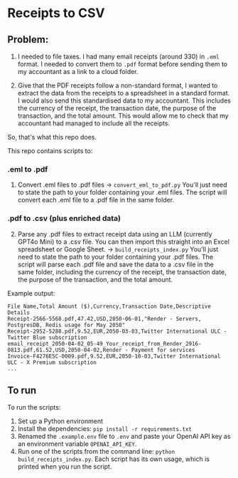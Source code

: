 # Receipts to CSV

## Problem:
1. I needed to file taxes. I had many email receipts (around 330) in `.eml` format. I needed to convert them to `.pdf` format before sending them to my accountant as a link to a cloud folder.

2. Give that the PDF receipts follow a non-standard format, I wanted to extract the data from the receipts to a spreadsheet in a standard format. I would also send this standardised data to my accountant. This includes the currency of the receipt, the transaction date, the purpose of the transaction, and the total amount. This would allow me to check that my accountant had managed to include all the receipts.

So, that's what this repo does.

This repo contains scripts to:
### .eml to .pdf
1. Convert .eml files to .pdf files -> `convert_eml_to_pdf.py`
You'll just need to state the path to your folder containing your .eml files. The script will convert each .eml file to a .pdf file in the same folder.

### .pdf to .csv (plus enriched data)
2. Parse any .pdf files to extract receipt data using an LLM (currently GPT4o Mini) to a .csv file. You can then import this straight into an Excel spreadsheet or Google Sheet. -> `build_receipts_index.py`
You'll just need to state the path to your folder containing your .pdf files. The script will parse each .pdf file and save the data to a .csv file in the same folder, including the currency of the receipt, the transaction date, the purpose of the transaction, and the total amount.

Example output:
```csv
File Name,Total Amount ($),Currency,Transaction Date,Descriptive Details
Receipt-2566-5568.pdf,47.42,USD,2050-06-01,"Render - Servers, PostgresDB, Redis usage for May 2050"
Receipt-2952-5288.pdf,9.52,EUR,2050-03-03,Twitter International ULC - Twitter Blue subscription
email_receipt_2050-04-02_05-49_Your_receipt_from_Render_2916-0813.pdf,61.52,USD,2050-04-02,Render - Payment for services
Invoice-F4276E5C-0009.pdf,9.52,EUR,2050-10-03,Twitter International ULC - X Premium subscription
...
```

## To run

To run the scripts:
1. Set up a Python environment 
2. Install the dependencies: `pip install -r requirements.txt`
3. Renamed the `.example.env` file to `.env` and paste your OpenAI API key as an environment variable `OPENAI_API_KEY`. 
4. Run one of the scripts from the command line: `python build_receipts_index.py`. Each script has its own usage, which is printed when you run the script. 
